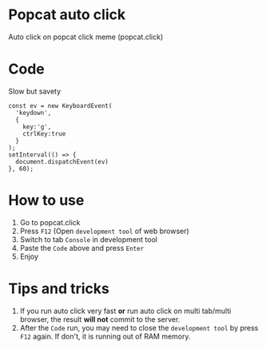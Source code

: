 # Popcat auto click
Auto click on popcat click meme (popcat.click)

# Code
Slow but savety
```
const ev = new KeyboardEvent(
  'keydown',
  {
    key:'g',
    ctrlKey:true
  }
);
setInterval(() => {
  document.dispatchEvent(ev)
}, 60);

```

# How to use
1. Go to popcat.click
2. Press `F12` (Open `development tool` of web browser)
3. Switch to tab `Console` in development tool
4. Paste the `Code` above and press `Enter`
5. Enjoy

# Tips and tricks
1. If you run auto click very fast **or** run auto click on multi tab/multi browser, the result **will not** commit to the server.
2. After the `Code` run, you may need to close the `development tool` by press `F12` again. If don't, it is running out of RAM memory.
